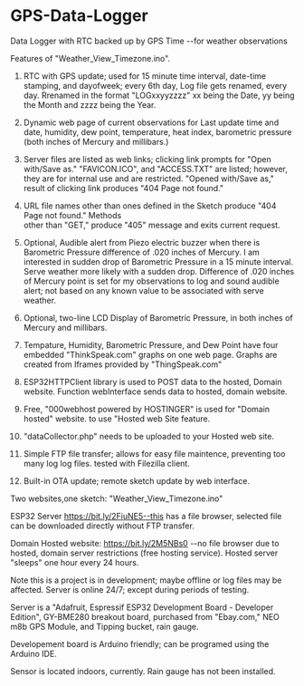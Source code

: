 # GPS-Data-Logger
Data Logger with RTC backed up by GPS Time  --for weather observations

Features of "Weather_View_Timezone.ino".

1. RTC with GPS update; used for 15 minute time interval, date-time stamping, and dayofweek; 
every 6th day, Log file gets renamed, every day.  Rrenamed in the format "LOGxxyyzzzz" 
xx being the Date, yy being the Month and zzzz being the Year. 

2. Dynamic web page of current observations for Last update time and date, humidity, dew
point, temperature, heat index, barometric pressure (both inches of Mercury and millibars.) 

3. Server files are listed as web links; clicking link prompts for "Open with/Save as."
"FAVICON.ICO", and "ACCESS.TXT" are listed; however, they are for internal use and are restricted.
"Opened with/Save as," result of clicking link produces "404 Page not found."

4. URL file names other than ones defined in the Sketch produce "404 Page not found." Methods   
other than "GET," produce "405" message and exits current request.

5. Optional,  Audible alert from Piezo electric buzzer when there is Barometric Pressure difference of
.020 inches of Mercury. I am interested in sudden drop of Barometric Pressure in a 15 minute
interval. Serve weather more likely with a sudden drop. Difference of .020 inches of Mercury
point is set for my observations to log and sound audible alert; not based on any known value
to be associated with serve weather.

6. Optional, two-line LCD Display of Barometric Pressure, in both inches of Mercury and millibars.

7. Tempature, Humidity, Barometric Pressure, and Dew Point have four embedded "ThinkSpeak.com"
graphs on one web page. Graphs are created from Iframes provided by "ThingSpeak.com"

8. ESP32HTTPClient library is used to POST data to the hosted, Domain website.  Function 
webInterface sends data to hosted, domain website.

9. Free, "000webhost powered by HOSTINGER" is used for "Domain hosted" website.
 to use "Hosted web Site feature.
 
10. "dataCollector.php" needs to be uploaded to your Hosted web site.

11. Simple FTP file transfer; allows for easy file maintence, preventing too many log log files.
tested with Filezilla client.

12. Built-in OTA update; remote sketch update by web interface.

Two websites,one sketch: "Weather_View_Timezone.ino"

ESP32 Server https://bit.ly/2FiuNE5--this has a file browser, selected file 
can be downloaded directly without FTP transfer.

Domain Hosted website:  https://bit.ly/2M5NBs0  --no file browser due to hosted, 
domain server restrictions (free hosting service). Hosted server "sleeps" one hour every 24 
hours.

Note this is a project is in development; maybe offline or log files may be affected.
Server is online 24/7; except during periods of testing.

Server is a "Adafruit, Espressif ESP32 Development Board - Developer Edition", GY-BME280 
breakout board, purchased from "Ebay.com," NEO m8b GPS Module, and Tipping bucket, rain gauge.

Developement board is Arduino friendly; can be programed using the Arduino IDE.

Sensor is located indoors, currently.  Rain gauge has not been installed.
